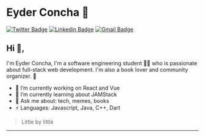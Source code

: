 # Eyder Concha 🐚
[![Twitter Badge](https://img.shields.io/badge/-@EyderACM-1ca0f1?style=flat-square&labelColor=1ca0f1&logo=twitter&logoColor=white&link=https://twitter.com/AztekWrror)](https://twitter.com/AztekWrror) [![Linkedin Badge](https://img.shields.io/badge/-EyderACM-blue?style=flat-square&logo=Linkedin&logoColor=white&link=https://www.linkedin.com/in/eyderacm/)](https://www.linkedin.com/in/eyderacm/) [![Gmail Badge](https://img.shields.io/badge/-eyderacm@gmail.com-c14438?style=flat-square&logo=Gmail&logoColor=white&link=mailto:eyderacm@gmail.com)](mailto:eyderacm@gmail.com)

## Hi 👋, 
I'm Eyder Concha, I'm a software engineering student 👨‍💻 who is passionate about full-stack web development. I'm also a book lover and community organizer. 📑

- 🔭 I’m currently working on React and Vue
- 🌱 I’m currently learning about JAMStack 
- 💬 Ask me about: tech, memes, books
-  ⚡ Languages: Javascript, Java, C++, Dart


> Little by little

---
